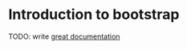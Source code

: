 # Introduction to bootstrap

TODO: write [great documentation](http://jacobian.org/writing/what-to-write/)
